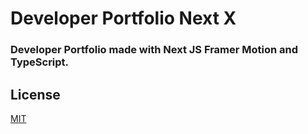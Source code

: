 # Developer Portfolio Next X

### Developer Portfolio made with Next JS Framer Motion and TypeScript.

## License
[MIT](https://choosealicense.com/licenses/mit/)
